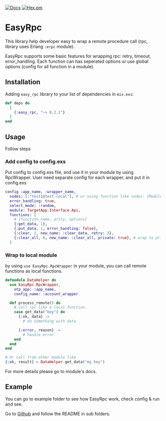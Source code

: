 [![Docs](https://img.shields.io/badge/api-docs-green.svg?style=flat)](https://hexdocs.pm/easy_rpc)
[![Hex.pm](https://img.shields.io/hexpm/v/easy_rpc.svg?style=flat&color=blue)](https://hex.pm/packages/easy_rpc)

# EasyRpc

This library help developer easy to wrap a remote procedure call (rpc, library uses Erlang `:erpc` module).

EasyRpc supports some basic features for wrapping rpc: retry, timeout, error_handling.
Each function can has seperated options or use global options (config for all function in a module).

## Installation

Adding `easy_rpc` library to your list of dependencies in `mix.exs`:

```elixir
def deps do
  [
    {:easy_rpc, "~> 0.2.1"}
  ]
end
```

## Usage

Follow steps

### Add config to config.exs

Put config to config.exs file, and use it in your module by using RpcWrapper.
User need separate config for each wrapper, and put it in config.exs

```Elixir
config :app_name, :wrapper_name,
  nodes: [:"test1@test.local"], # or using function like nodes: {Module, Fun, Args}
  error_handling: true,
  select_mode: :random,
  module: TargetApp.Interface.Api,
  functions: [
    # {function_name, arity, options}
    {:get_data, 1},
    {:put_data, 1, error_handling: false},
    {:clear, 2, new_name: :clear_data, retry: 3},
    {:clear_all, 0, new_name: :clear_all, private: true}, # wrap to private function.
  ]
```

### Wrap to local module

by using `use EasyRpc.RpcWrapper` in your module, you can call remote functions as local functions.

```Elixir
defmodule DataHelper do
  use EasyRpc.RpcWrapper,
    otp_app: :app_name,
    config_name: :account_wrapper

  def process_remote() do
    # call rpc like a local function.
    case get_data("key") do
      {:ok, data} ->
        # do something with data

      {:error, reason} ->
        # handle error
    end
  end
end

# Or call from other module like
{:ok, result} = DataHelper.get_data("my_key")
```

For more details please go to module's docs.

## Example

You can go to example folder to see how EasyRpc work, check config & run and see.

Go to [Github](https://github.com/ohhi-vn/easy_rpc/tree/main/example) and follow the README in sub folders.
